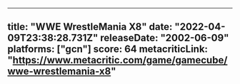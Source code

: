 
---
title: "WWE WrestleMania X8"
date: "2022-04-09T23:38:28.731Z"
releaseDate: "2002-06-09"
platforms: ["gcn"]
score: 64
metacriticLink: "https://www.metacritic.com/game/gamecube/wwe-wrestlemania-x8"
---
